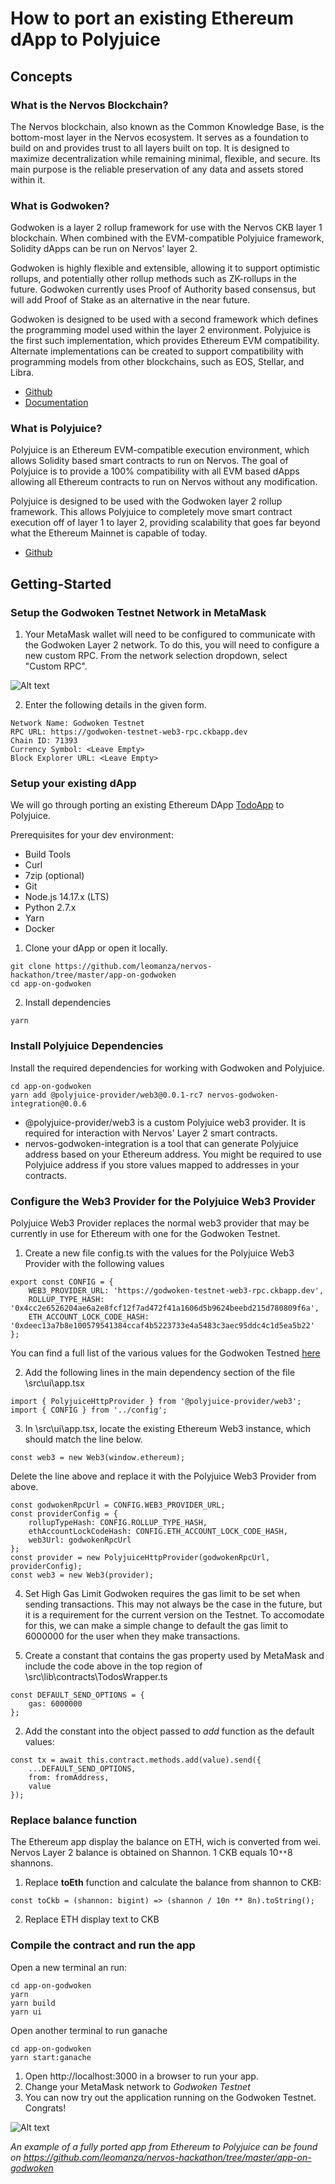 # How to port an existing Ethereum dApp to Polyjuice

## Concepts
### What is the Nervos Blockchain?
 The Nervos blockchain, also known as the Common Knowledge Base, is the bottom-most layer in the Nervos ecosystem. It serves as a foundation to build on and provides trust to all layers built on top. It is designed to maximize decentralization while remaining minimal, flexible, and secure. Its main purpose is the reliable preservation of any data and assets stored within it.

### What is Godwoken?
Godwoken is a layer 2 rollup framework for use with the Nervos CKB layer 1 blockchain. When combined with the EVM-compatible Polyjuice framework, Solidity dApps can be run on Nervos' layer 2.

Godwoken is highly flexible and extensible, allowing it to support optimistic rollups, and potentially other rollup methods such as ZK-rollups in the future. Godwoken currently uses Proof of Authority based consensus, but will add Proof of Stake as an alternative in the near future.

Godwoken is designed to be used with a second framework which defines the programming model used within the layer 2 environment. Polyjuice is the first such implementation, which provides Ethereum EVM compatibility. Alternate implementations can be created to support compatibility with programming models from other blockchains, such as EOS, Stellar, and Libra.

- [Github](https://github.com/nervosnetwork/godwoken)
- [Documentation](https://github.com/nervosnetwork/godwoken/tree/master/docs)

### What is Polyjuice?
 Polyjuice is an Ethereum EVM-compatible execution environment, which allows Solidity based smart contracts to run on Nervos. 
 The goal of Polyjuice is to provide a 100% compatibility with all EVM based dApps allowing all Ethereum contracts to run on Nervos without any modification.

 Polyjuice is designed to be used with the Godwoken layer 2 rollup framework. This allows Polyjuice to completely move smart contract execution off of layer 1 to layer 2, providing scalability that goes far beyond what the Ethereum Mainnet is capable of today.

 - [Github](https://github.com/nervosnetwork/godwoken-polyjuice)

## Getting-Started

###  Setup the Godwoken Testnet Network in MetaMask
 1. Your MetaMask wallet will need to be configured to communicate with the Godwoken Layer 2 network. To do this, you will need to configure a new custom RPC. From the network selection dropdown, select "Custom RPC".

![Alt text](https://github.com/leomanza/nervos-hackathon/blob/master/task-12/MM_1.png)

 2. Enter the following details in the given form.
 ```
 Network Name: Godwoken Testnet
 RPC URL: https://godwoken-testnet-web3-rpc.ckbapp.dev
 Chain ID: 71393
 Currency Symbol: <Leave Empty>
 Block Explorer URL: <Leave Empty>
 ```
### Setup your existing dApp
 We will go through porting an existing Ethereum DApp [TodoApp](https://github.com/leomanza/nervos-hackathon/tree/master/app-ethereum) to Polyjuice.

 Prerequisites for your dev environment:
 - Build Tools
 - Curl
 - 7zip (optional)
 - Git
 - Node.js 14.17.x (LTS)
 - Python 2.7.x
 - Yarn
 - Docker

 1. Clone your dApp or open it locally.
 ```
 git clone https://github.com/leomanza/nervos-hackathon/tree/master/app-on-godwoken
 cd app-on-godwoken
 ```
 2. Install dependencies
 ```
 yarn
 ```

 ### Install Polyjuice Dependencies
 Install the required dependencies for working with Godwoken and Polyjuice.
  ```
 cd app-on-godwoken
 yarn add @polyjuice-provider/web3@0.0.1-rc7 nervos-godwoken-integration@0.0.6
  ```
 - @polyjuice-provider/web3 is a custom Polyjuice web3 provider. It is required for interaction with Nervos' Layer 2 smart contracts.
 - nervos-godwoken-integration is a tool that can generate Polyjuice address based on your Ethereum address. You might  be required to use Polyjuice address if you store values mapped to addresses in your contracts.

 ### Configure the Web3 Provider for the Polyjuice Web3 Provider
 Polyjuice Web3 Provider replaces the normal web3 provider that may be currently in use for Ethereum with one for the Godwoken Testnet.
 
1. Create a new file config.ts with the values for the Polyjuice Web3 Provider with the following values
```
export const CONFIG = {
    WEB3_PROVIDER_URL: 'https://godwoken-testnet-web3-rpc.ckbapp.dev',
    ROLLUP_TYPE_HASH: '0x4cc2e6526204ae6a2e8fcf12f7ad472f41a1606d5b9624beebd215d780809f6a',
    ETH_ACCOUNT_LOCK_CODE_HASH: '0xdeec13a7b8e100579541384ccaf4b5223733e4a5483c3aec95ddc4c1d5ea5b22'
};
```
 You can find a full list of the various values for the Godwoken Testned [here](https://github.com/jjyr/godwoken-testnet)

2. Add the following lines in the main dependency section of the file \src\ui\app.tsx
```
import { PolyjuiceHttpProvider } from '@polyjuice-provider/web3';
import { CONFIG } from '../config';
```
 
3. In \src\ui\app.tsx, locate the existing Ethereum Web3 instance, which should match the line below. 
```
const web3 = new Web3(window.ethereum);
```
 Delete the line above and replace it with the Polyjuice Web3 Provider from above.
```
const godwokenRpcUrl = CONFIG.WEB3_PROVIDER_URL;
const providerConfig = {
    rollupTypeHash: CONFIG.ROLLUP_TYPE_HASH,
    ethAccountLockCodeHash: CONFIG.ETH_ACCOUNT_LOCK_CODE_HASH,
    web3Url: godwokenRpcUrl
};
const provider = new PolyjuiceHttpProvider(godwokenRpcUrl, providerConfig);
const web3 = new Web3(provider);
```
4. Set High Gas Limit
Godwoken requires the gas limit to be set when sending transactions. This may not always be the case in the future, but it is a requirement for the current version on the Testnet.
To accomodate for this, we can make a simple change to default the gas limit to 6000000 for the user when they make transactions.

 1. Create a constant that contains the gas property used by MetaMask and include the code above in the top region of \src\lib\contracts\TodosWrapper.ts
```
const DEFAULT_SEND_OPTIONS = {
    gas: 6000000
};
```
 2. Add the constant into the object passed to *add* function as the default values:
```
const tx = await this.contract.methods.add(value).send({
    ...DEFAULT_SEND_OPTIONS,
    from: fromAddress,
    value
});
```

### Replace balance function
 The Ethereum app display the balance on ETH, wich is converted from wei. Nervos Layer 2 balance is obtained on Shannon. 1 CKB equals 10``**``8 shannons.
 1. Replace **toEth** function and calculate the balance from shannon to CKB:
 ```
 const toCkb = (shannon: bigint) => (shannon / 10n ** 8n).toString();
 ```
 2. Replace ETH display text to CKB
### Compile the contract and run the app
Open a new terminal an run:
```
cd app-on-godwoken
yarn
yarn build
yarn ui
```
Open another terminal to run ganache
```
cd app-on-godwoken
yarn start:ganache
```

1. Open http://localhost:3000 in a browser to run your app.
2. Change your MetaMask network to *Godwoken Testnet*
3. You can now try out the application running on the Godwoken Testnet. Congrats!

![Alt text](https://github.com/leomanza/nervos-hackathon/blob/master/task-12/app_running.gif)


*An example of a fully ported app from Ethereum to Polyjuice can be found on https://github.com/leomanza/nervos-hackathon/tree/master/app-on-godwoken*



